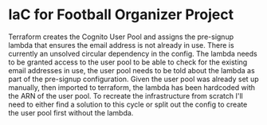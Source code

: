 # IaC for Football Organizer Project
Terraform creates the Cognito User Pool and assigns the pre-signup lambda that ensures the email address is not already in use.
There is currently an unsolved circular dependency in the config. The lambda needs to be granted access to the user pool to be able to check for the existing email addresses in use, the user pool needs to be told about the lambda as part of the pre-signup configuration.
Given the user pool was already set up manually, then imported to terraform, the lambda has been hardcoded with the ARN of the user pool.
To recreate the infrastructure from scratch I'll need to either find a solution to this cycle or split out the config to create the user pool first without the lambda.
